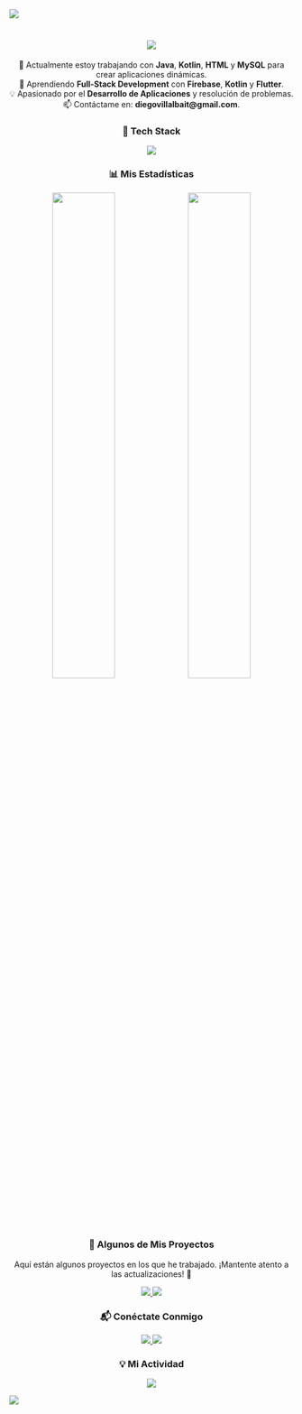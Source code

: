 <!-- Horizontal Divider (Gradient) -->
<img src="https://user-images.githubusercontent.com/73097560/115834477-dbab4500-a447-11eb-908a-139a6edaec5c.gif" />

<!-- Título con Animación -->
<h1 align="center">
  <a href="#" style="text-decoration: none;">
    <img src="https://readme-typing-svg.herokuapp.com?font=Fira+Code&size=30&pause=1000&center=true&vCenter=true&width=500&height=50&lines=%C2%A1Hola+%F0%9F%91%8B%2C+soy+Diego+Villalba!;Desarrollador+de+Aplicaciones+Multiplataforma" />
  </a>
</h1>

<!-- Introducción con Fade-In -->
<p align="center">
  🔭 Actualmente estoy trabajando con <strong>Java</strong>, <strong>Kotlin</strong>, <strong>HTML</strong> y <strong>MySQL</strong> para crear aplicaciones dinámicas.  
  <br>🌱 Aprendiendo <strong>Full-Stack Development</strong> con <strong>Firebase</strong>, <strong>Kotlin</strong> y <strong>Flutter</strong>.  
  <br>💡 Apasionado por el <strong>Desarrollo de Aplicaciones</strong> y resolución de problemas.  
  <br>📫 Contáctame en: <strong>diegovillalbait@gmail.com</strong>.  
</p>

<!-- Tech Stack con Animación Hover -->
<h3 align="center">🚀 Tech Stack</h3>
<p align="center">
  <a href="https://skillicons.dev">
    <img src="https://skillicons.dev/icons?i=java,kotlin,flutter,mysql,html,css,firebase,git"
         style="transition: transform 0.2s ease-in-out;" 
         onmouseover="this.style.transform='scale(1.1)';" 
         onmouseout="this.style.transform='scale(1)';"/>
  </a>
</p>

<!-- Estadísticas con Transiciones -->
<h3 align="center">📊 Mis Estadísticas</h3>
<p align="center">
  <img src="https://github-readme-stats.vercel.app/api?username=DiegoVillalba&theme=dark&show_icons=true&count_private=true" width="47%" />
  <img src="https://github-readme-stats.anuraghazra1.vercel.app/api/top-langs/?username=DiegoVillalba&theme=dark&hide_border=false&no-bg=true&no-frame=true&langs_count=10" width="47%" />
</p>

<!-- Proyectos Destacados con Hover Animado -->
<h3 align="center">🚀 Algunos de Mis Proyectos</h3>
<p align="center">Aquí están algunos proyectos en los que he trabajado. ¡Mantente atento a las actualizaciones! 🚀</p>

<p align="center">
  <a href="https://github.com/DiegoVillalba/FlappyBird-Kotlin" target="_blank">
    <img src="https://img.shields.io/badge/🎮 Flappy Bird (libGDX)-7F52FF?style=for-the-badge&logo=kotlin&logoColor=white"
         style="transition: transform 0.3s ease-in-out;" 
         onmouseover="this.style.transform='scale(1.1)';" 
         onmouseout="this.style.transform='scale(1)';"/>
  </a>
  <a href="https://github.com/DiegoVillalba/Gestor-Inteligente-Tareas" target="_blank">
    <img src="https://img.shields.io/badge/📅 Gestor de Tareas Inteligente-3498db?style=for-the-badge&logo=java&logoColor=white"
         style="transition: transform 0.3s ease-in-out;" 
         onmouseover="this.style.transform='scale(1.1)';" 
         onmouseout="this.style.transform='scale(1)';"/>
  </a>
</p>

<!-- Contacto con Animaciones -->
<h3 align="center">📬 Conéctate Conmigo</h3>
<p align="center">
  <a href="https://www.linkedin.com/in/diegovillalbagaraballu/" target="_blank">
    <img src="https://img.shields.io/badge/LinkedIn-0A66C2?style=for-the-badge&logo=linkedin&logoColor=white"
         style="transition: transform 0.2s ease-in-out;" 
         onmouseover="this.style.transform='scale(1.1)';" 
         onmouseout="this.style.transform='scale(1)';"/>
  </a>
  <a href="mailto:diegovillalbait@gmail.com">
    <img src="https://img.shields.io/badge/Gmail-D14836?style=for-the-badge&logo=gmail&logoColor=white"
         style="transition: transform 0.2s ease-in-out;" 
         onmouseover="this.style.transform='scale(1.1)';" 
         onmouseout="this.style.transform='scale(1)';"/>
  </a>
</p>

<!-- Animación de Contribuciones -->
<h3 align="center">💡 Mi Actividad</h3>
<p align="center">
  <img src="https://github-readme-activity-graph.vercel.app/graph?username=DiegoVillalba&theme=react-dark&hide_border=true" />
</p>

<!-- Horizontal Divider (Gradient) -->
<img src="https://user-images.githubusercontent.com/73097560/115834477-dbab4500-a447-11eb-908a-139a6edaec5c.gif" />